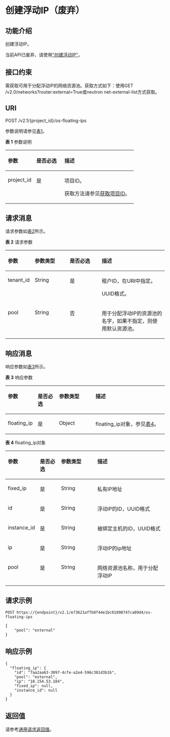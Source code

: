 # 创建浮动IP（废弃）<a name="ecs_03_1303"></a>

## 功能介绍<a name="zh-cn_topic_0057972670_section30936422"></a>

创建浮动IP。

当前API已废弃，请使用["创建浮动IP"](https://support.huaweicloud.com/api-eip/eip_openstackapi_0008.html)。

## 接口约束<a name="zh-cn_topic_0057972670_section22822288"></a>

需获取可用于分配浮动IP的网络资源池。获取方式如下：使用GET /v2.0/networks?router:external=True或neutron net-external-list方式获取。

## URI<a name="zh-cn_topic_0057972670_section9992350"></a>

POST /v2.1/\{project\_id\}/os-floating-ips

参数说明请参见[表1](#zh-cn_topic_0057972670_table32475667)。

**表 1**  参数说明

<a name="zh-cn_topic_0057972670_table32475667"></a>
<table><thead align="left"><tr id="zh-cn_topic_0057972670_row44937496"><th class="cellrowborder" valign="top" width="22.24%" id="mcps1.2.4.1.1"><p id="p5187119"><a name="p5187119"></a><a name="p5187119"></a>参数</p>
</th>
<th class="cellrowborder" valign="top" width="21.87%" id="mcps1.2.4.1.2"><p id="p17503500"><a name="p17503500"></a><a name="p17503500"></a>是否必选</p>
</th>
<th class="cellrowborder" valign="top" width="55.88999999999999%" id="mcps1.2.4.1.3"><p id="p8497414"><a name="p8497414"></a><a name="p8497414"></a>描述</p>
</th>
</tr>
</thead>
<tbody><tr id="zh-cn_topic_0057972670_row1664874"><td class="cellrowborder" valign="top" width="22.24%" headers="mcps1.2.4.1.1 "><p id="zh-cn_topic_0057972670_p637140"><a name="zh-cn_topic_0057972670_p637140"></a><a name="zh-cn_topic_0057972670_p637140"></a>project_id</p>
</td>
<td class="cellrowborder" valign="top" width="21.87%" headers="mcps1.2.4.1.2 "><p id="zh-cn_topic_0057972670_p51608407"><a name="zh-cn_topic_0057972670_p51608407"></a><a name="zh-cn_topic_0057972670_p51608407"></a>是</p>
</td>
<td class="cellrowborder" valign="top" width="55.88999999999999%" headers="mcps1.2.4.1.3 "><p id="p37593705"><a name="p37593705"></a><a name="p37593705"></a>项目ID。</p>
<p id="p1180512217438"><a name="p1180512217438"></a><a name="p1180512217438"></a>获取方法请参见<a href="获取项目ID.md">获取项目ID</a>。</p>
</td>
</tr>
</tbody>
</table>

## 请求消息<a name="zh-cn_topic_0057972670_section4074007"></a>

请求参数如[表2](#zh-cn_topic_0057972670_table62287048)所示。

**表 2**  请求参数

<a name="zh-cn_topic_0057972670_table62287048"></a>
<table><thead align="left"><tr id="zh-cn_topic_0057972670_row38823967"><th class="cellrowborder" valign="top" width="16.73%" id="mcps1.2.5.1.1"><p id="zh-cn_topic_0057972670_p57733603"><a name="zh-cn_topic_0057972670_p57733603"></a><a name="zh-cn_topic_0057972670_p57733603"></a>参数</p>
</th>
<th class="cellrowborder" valign="top" width="21.98%" id="mcps1.2.5.1.2"><p id="zh-cn_topic_0057972670_p45910260"><a name="zh-cn_topic_0057972670_p45910260"></a><a name="zh-cn_topic_0057972670_p45910260"></a>参数类型</p>
</th>
<th class="cellrowborder" valign="top" width="20.119999999999997%" id="mcps1.2.5.1.3"><p id="zh-cn_topic_0057972670_p27743545"><a name="zh-cn_topic_0057972670_p27743545"></a><a name="zh-cn_topic_0057972670_p27743545"></a>是否必选</p>
</th>
<th class="cellrowborder" valign="top" width="41.17%" id="mcps1.2.5.1.4"><p id="zh-cn_topic_0057972670_p32634650"><a name="zh-cn_topic_0057972670_p32634650"></a><a name="zh-cn_topic_0057972670_p32634650"></a>描述</p>
</th>
</tr>
</thead>
<tbody><tr id="zh-cn_topic_0057972670_row25276401"><td class="cellrowborder" valign="top" width="16.73%" headers="mcps1.2.5.1.1 "><p id="zh-cn_topic_0057972670_p34122633"><a name="zh-cn_topic_0057972670_p34122633"></a><a name="zh-cn_topic_0057972670_p34122633"></a>tenant_id</p>
</td>
<td class="cellrowborder" valign="top" width="21.98%" headers="mcps1.2.5.1.2 "><p id="zh-cn_topic_0057972670_p12469873"><a name="zh-cn_topic_0057972670_p12469873"></a><a name="zh-cn_topic_0057972670_p12469873"></a>String</p>
</td>
<td class="cellrowborder" valign="top" width="20.119999999999997%" headers="mcps1.2.5.1.3 "><p id="zh-cn_topic_0057972670_p3426769"><a name="zh-cn_topic_0057972670_p3426769"></a><a name="zh-cn_topic_0057972670_p3426769"></a>是</p>
</td>
<td class="cellrowborder" valign="top" width="41.17%" headers="mcps1.2.5.1.4 "><p id="p993215234119"><a name="p993215234119"></a><a name="p993215234119"></a>租户ID，在URI中指定。</p>
<p id="zh-cn_topic_0057972670_p9132882"><a name="zh-cn_topic_0057972670_p9132882"></a><a name="zh-cn_topic_0057972670_p9132882"></a>UUID格式。</p>
</td>
</tr>
<tr id="zh-cn_topic_0057972670_row15087078"><td class="cellrowborder" valign="top" width="16.73%" headers="mcps1.2.5.1.1 "><p id="zh-cn_topic_0057972670_p14093819"><a name="zh-cn_topic_0057972670_p14093819"></a><a name="zh-cn_topic_0057972670_p14093819"></a>pool</p>
</td>
<td class="cellrowborder" valign="top" width="21.98%" headers="mcps1.2.5.1.2 "><p id="zh-cn_topic_0057972670_p748676"><a name="zh-cn_topic_0057972670_p748676"></a><a name="zh-cn_topic_0057972670_p748676"></a>String</p>
</td>
<td class="cellrowborder" valign="top" width="20.119999999999997%" headers="mcps1.2.5.1.3 "><p id="zh-cn_topic_0057972670_p60642794"><a name="zh-cn_topic_0057972670_p60642794"></a><a name="zh-cn_topic_0057972670_p60642794"></a>否</p>
</td>
<td class="cellrowborder" valign="top" width="41.17%" headers="mcps1.2.5.1.4 "><p id="zh-cn_topic_0057972670_p13119252"><a name="zh-cn_topic_0057972670_p13119252"></a><a name="zh-cn_topic_0057972670_p13119252"></a>用于分配浮动IP的资源池的名字，如果不指定，则使用默认资源池。</p>
</td>
</tr>
</tbody>
</table>

## 响应消息<a name="zh-cn_topic_0057972670_section36666067"></a>

响应参数如[表3](#zh-cn_topic_0057972670_table56026474)所示。

**表 3**  响应参数

<a name="zh-cn_topic_0057972670_table56026474"></a>
<table><thead align="left"><tr id="zh-cn_topic_0057972670_row18214233"><th class="cellrowborder" valign="top" width="17.691769176917692%" id="mcps1.2.5.1.1"><p id="p1857817110255"><a name="p1857817110255"></a><a name="p1857817110255"></a>参数</p>
</th>
<th class="cellrowborder" valign="top" width="13.591359135913592%" id="mcps1.2.5.1.2"><p id="p7269121916223"><a name="p7269121916223"></a><a name="p7269121916223"></a>是否必选</p>
</th>
<th class="cellrowborder" valign="top" width="23.112311231123112%" id="mcps1.2.5.1.3"><p id="p1557841182517"><a name="p1557841182517"></a><a name="p1557841182517"></a>参数类型</p>
</th>
<th class="cellrowborder" valign="top" width="45.604560456045604%" id="mcps1.2.5.1.4"><p id="p8578111172512"><a name="p8578111172512"></a><a name="p8578111172512"></a>描述</p>
</th>
</tr>
</thead>
<tbody><tr id="zh-cn_topic_0057972670_row11710498"><td class="cellrowborder" valign="top" width="17.691769176917692%" headers="mcps1.2.5.1.1 "><p id="zh-cn_topic_0057972670_p9026257"><a name="zh-cn_topic_0057972670_p9026257"></a><a name="zh-cn_topic_0057972670_p9026257"></a>floating_ip</p>
</td>
<td class="cellrowborder" valign="top" width="13.591359135913592%" headers="mcps1.2.5.1.2 "><p id="p4269111962214"><a name="p4269111962214"></a><a name="p4269111962214"></a>是</p>
</td>
<td class="cellrowborder" valign="top" width="23.112311231123112%" headers="mcps1.2.5.1.3 "><p id="zh-cn_topic_0057972670_p60038205"><a name="zh-cn_topic_0057972670_p60038205"></a><a name="zh-cn_topic_0057972670_p60038205"></a>Object</p>
</td>
<td class="cellrowborder" valign="top" width="45.604560456045604%" headers="mcps1.2.5.1.4 "><p id="zh-cn_topic_0057972670_p48740201"><a name="zh-cn_topic_0057972670_p48740201"></a><a name="zh-cn_topic_0057972670_p48740201"></a>floating_ip对象，参见<a href="#zh-cn_topic_0057972670_table55642234">表4</a>。</p>
</td>
</tr>
</tbody>
</table>

**表 4**  floating\_ip对象

<a name="zh-cn_topic_0057972670_table55642234"></a>
<table><thead align="left"><tr id="zh-cn_topic_0057972670_row53704644"><th class="cellrowborder" valign="top" width="17.948205179482056%" id="mcps1.2.5.1.1"><p id="p1385210153257"><a name="p1385210153257"></a><a name="p1385210153257"></a>参数</p>
</th>
<th class="cellrowborder" valign="top" width="13.538646135386465%" id="mcps1.2.5.1.2"><p id="p1192152214222"><a name="p1192152214222"></a><a name="p1192152214222"></a>是否必选</p>
</th>
<th class="cellrowborder" valign="top" width="23.237676232376767%" id="mcps1.2.5.1.3"><p id="p8852171516252"><a name="p8852171516252"></a><a name="p8852171516252"></a>参数类型</p>
</th>
<th class="cellrowborder" valign="top" width="45.275472452754734%" id="mcps1.2.5.1.4"><p id="p485291517253"><a name="p485291517253"></a><a name="p485291517253"></a>描述</p>
</th>
</tr>
</thead>
<tbody><tr id="zh-cn_topic_0057972670_row19737894"><td class="cellrowborder" valign="top" width="17.948205179482056%" headers="mcps1.2.5.1.1 "><p id="zh-cn_topic_0057972670_p55265559"><a name="zh-cn_topic_0057972670_p55265559"></a><a name="zh-cn_topic_0057972670_p55265559"></a>fixed_ip</p>
</td>
<td class="cellrowborder" valign="top" width="13.538646135386465%" headers="mcps1.2.5.1.2 "><p id="p019232262212"><a name="p019232262212"></a><a name="p019232262212"></a>是</p>
</td>
<td class="cellrowborder" valign="top" width="23.237676232376767%" headers="mcps1.2.5.1.3 "><p id="zh-cn_topic_0057972670_p47325326"><a name="zh-cn_topic_0057972670_p47325326"></a><a name="zh-cn_topic_0057972670_p47325326"></a>String</p>
</td>
<td class="cellrowborder" valign="top" width="45.275472452754734%" headers="mcps1.2.5.1.4 "><p id="zh-cn_topic_0057972670_p55859239"><a name="zh-cn_topic_0057972670_p55859239"></a><a name="zh-cn_topic_0057972670_p55859239"></a>私有IP地址</p>
</td>
</tr>
<tr id="zh-cn_topic_0057972670_row32971110"><td class="cellrowborder" valign="top" width="17.948205179482056%" headers="mcps1.2.5.1.1 "><p id="zh-cn_topic_0057972670_p53414263"><a name="zh-cn_topic_0057972670_p53414263"></a><a name="zh-cn_topic_0057972670_p53414263"></a>id</p>
</td>
<td class="cellrowborder" valign="top" width="13.538646135386465%" headers="mcps1.2.5.1.2 "><p id="p10192172215221"><a name="p10192172215221"></a><a name="p10192172215221"></a>是</p>
</td>
<td class="cellrowborder" valign="top" width="23.237676232376767%" headers="mcps1.2.5.1.3 "><p id="zh-cn_topic_0057972670_p31588048"><a name="zh-cn_topic_0057972670_p31588048"></a><a name="zh-cn_topic_0057972670_p31588048"></a>String</p>
</td>
<td class="cellrowborder" valign="top" width="45.275472452754734%" headers="mcps1.2.5.1.4 "><p id="zh-cn_topic_0057972670_p17016957"><a name="zh-cn_topic_0057972670_p17016957"></a><a name="zh-cn_topic_0057972670_p17016957"></a>浮动IP的ID，UUID格式</p>
</td>
</tr>
<tr id="zh-cn_topic_0057972670_row18934887"><td class="cellrowborder" valign="top" width="17.948205179482056%" headers="mcps1.2.5.1.1 "><p id="zh-cn_topic_0057972670_p57330849"><a name="zh-cn_topic_0057972670_p57330849"></a><a name="zh-cn_topic_0057972670_p57330849"></a>instance_id</p>
</td>
<td class="cellrowborder" valign="top" width="13.538646135386465%" headers="mcps1.2.5.1.2 "><p id="p131921922152211"><a name="p131921922152211"></a><a name="p131921922152211"></a>是</p>
</td>
<td class="cellrowborder" valign="top" width="23.237676232376767%" headers="mcps1.2.5.1.3 "><p id="zh-cn_topic_0057972670_p13287175"><a name="zh-cn_topic_0057972670_p13287175"></a><a name="zh-cn_topic_0057972670_p13287175"></a>String</p>
</td>
<td class="cellrowborder" valign="top" width="45.275472452754734%" headers="mcps1.2.5.1.4 "><p id="zh-cn_topic_0057972670_p2747002"><a name="zh-cn_topic_0057972670_p2747002"></a><a name="zh-cn_topic_0057972670_p2747002"></a>被绑定主机的ID，UUID格式</p>
</td>
</tr>
<tr id="zh-cn_topic_0057972670_row24723024"><td class="cellrowborder" valign="top" width="17.948205179482056%" headers="mcps1.2.5.1.1 "><p id="zh-cn_topic_0057972670_p56407950"><a name="zh-cn_topic_0057972670_p56407950"></a><a name="zh-cn_topic_0057972670_p56407950"></a>ip</p>
</td>
<td class="cellrowborder" valign="top" width="13.538646135386465%" headers="mcps1.2.5.1.2 "><p id="p7192152219224"><a name="p7192152219224"></a><a name="p7192152219224"></a>是</p>
</td>
<td class="cellrowborder" valign="top" width="23.237676232376767%" headers="mcps1.2.5.1.3 "><p id="zh-cn_topic_0057972670_p5641212"><a name="zh-cn_topic_0057972670_p5641212"></a><a name="zh-cn_topic_0057972670_p5641212"></a>String</p>
</td>
<td class="cellrowborder" valign="top" width="45.275472452754734%" headers="mcps1.2.5.1.4 "><p id="zh-cn_topic_0057972670_p35008393"><a name="zh-cn_topic_0057972670_p35008393"></a><a name="zh-cn_topic_0057972670_p35008393"></a>浮动IP的ip地址</p>
</td>
</tr>
<tr id="zh-cn_topic_0057972670_row46640084"><td class="cellrowborder" valign="top" width="17.948205179482056%" headers="mcps1.2.5.1.1 "><p id="zh-cn_topic_0057972670_p19750463"><a name="zh-cn_topic_0057972670_p19750463"></a><a name="zh-cn_topic_0057972670_p19750463"></a>pool</p>
</td>
<td class="cellrowborder" valign="top" width="13.538646135386465%" headers="mcps1.2.5.1.2 "><p id="p81922022112215"><a name="p81922022112215"></a><a name="p81922022112215"></a>是</p>
</td>
<td class="cellrowborder" valign="top" width="23.237676232376767%" headers="mcps1.2.5.1.3 "><p id="zh-cn_topic_0057972670_p56283646"><a name="zh-cn_topic_0057972670_p56283646"></a><a name="zh-cn_topic_0057972670_p56283646"></a>String</p>
</td>
<td class="cellrowborder" valign="top" width="45.275472452754734%" headers="mcps1.2.5.1.4 "><p id="zh-cn_topic_0057972670_p44033946"><a name="zh-cn_topic_0057972670_p44033946"></a><a name="zh-cn_topic_0057972670_p44033946"></a>网络资源池名称，用于分配浮动IP</p>
</td>
</tr>
</tbody>
</table>

## 请求示例<a name="zh-cn_topic_0057972670_section61559149"></a>

```
POST https://{endpoint}/v2.1/e73621affb8f44e1bc01898747ca09d4/os-floating-ips
```

```
{
    "pool": "external"
}
```

## 响应示例<a name="section668881316481"></a>

```
{
  "floating_ip": {
    "id": "7aa2aa63-3097-4cfe-a2e4-596c301d3b1b",
    "pool": "external",
    "ip": "10.154.53.184",
    "fixed_ip": null,
    "instance_id": null
  }
}
```

## 返回值<a name="zh-cn_topic_0057972670_ecs_03_0202_section22960139"></a>

请参考[通用请求返回值](通用请求返回值.md)。

